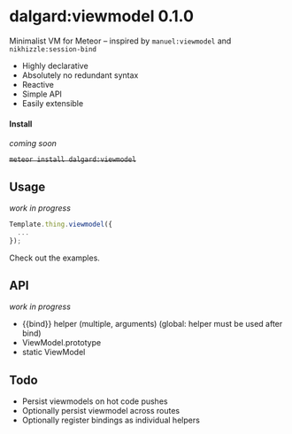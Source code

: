 dalgard:viewmodel 0.1.0
=======================

Minimalist VM for Meteor – inspired by `manuel:viewmodel` and `nikhizzle:session-bind`

- Highly declarative
- Absolutely no redundant syntax
- Reactive
- Simple API
- Easily extensible


#### Install

*coming soon*

~~`meteor install dalgard:viewmodel`~~


## Usage

*work in progress*

```javascript
Template.thing.viewmodel({
  ...
});
```

Check out the examples.


## API

*work in progress*

- {{bind}} helper (multiple, arguments) (global: helper must be used after bind)
- ViewModel.prototype
- static ViewModel


## Todo

- Persist viewmodels on hot code pushes
- Optionally persist viewmodel across routes
- Optionally register bindings as individual helpers
